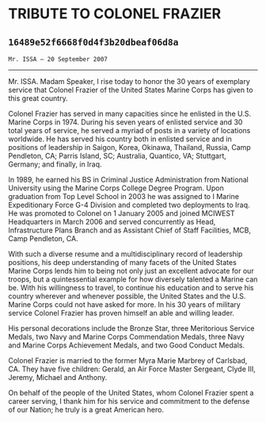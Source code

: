 # TRIBUTE TO COLONEL FRAZIER
## `16489e52f6668f0d4f3b20dbeaf06d8a`
`Mr. ISSA — 20 September 2007`

---


Mr. ISSA. Madam Speaker, I rise today to honor the 30 years of 
exemplary service that Colonel Frazier of the United States Marine 
Corps has given to this great country.

Colonel Frazier has served in many capacities since he enlisted in 
the U.S. Marine Corps in 1974. During his seven years of enlisted 
service and 30 total years of service, he served a myriad of posts in a 
variety of locations worldwide. He has served his country both in 
enlisted service and in positions of leadership in Saigon, Korea, 
Okinawa, Thailand, Russia, Camp Pendleton, CA; Parris Island, SC; 
Australia, Quantico, VA; Stuttgart, Germany; and finally, in Iraq.

In 1989, he earned his BS in Criminal Justice Administration from 
National University using the Marine Corps College Degree Program. Upon 
graduation from Top Level School in 2003 he was assigned to I Marine 
Expeditionary Force G-4 Division and completed two deployments to Iraq. 
He was promoted to Colonel on 1 January 2005 and joined MCIWEST 
Headquarters in March 2006 and served concurrently as Head, 
Infrastructure Plans Branch and as Assistant Chief of Staff Facilities, 
MCB, Camp Pendleton, CA.

With such a diverse resume and a multidisciplinary record of 
leadership positions, his deep understanding of many facets of the 
United States Marine Corps lends him to being not only just an 
excellent advocate for our troops, but a quintessential example for how 
diversely talented a Marine can be. With his willingness to travel, to 
continue his education and to serve his country wherever and whenever 
possible, the United States and the U.S. Marine Corps could not have 
asked for more. In his 30 years of military service Colonel Frazier has 
proven himself an able and willing leader.

His personal decorations include the Bronze Star, three Meritorious 
Service Medals, two Navy and Marine Corps Commendation Medals, three 
Navy and Marine Corps Achievement Medals, and two Good Conduct Medals.

Colonel Frazier is married to the former Myra Marie Marbrey of 
Carlsbad, CA. They have five children: Gerald, an Air Force Master 
Sergeant, Clyde III, Jeremy, Michael and Anthony.

On behalf of the people of the United States, whom Colonel Frazier 
spent a career serving, I thank him for his service and commitment to 
the defense of our Nation; he truly is a great American hero.
